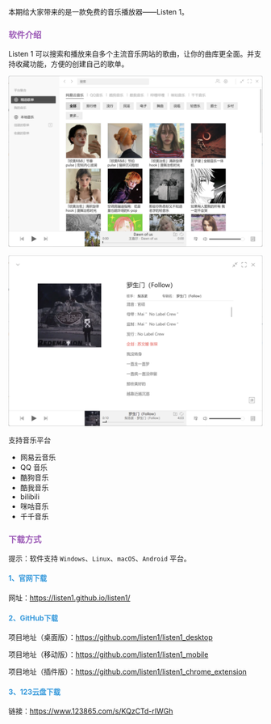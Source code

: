 本期给大家带来的是一款免费的音乐播放器——Listen 1。

### <font color="#9b59b6">软件介绍</font>

Listen 1 可以搜索和播放来自多个主流音乐网站的歌曲，让你的曲库更全面。并支持收藏功能，方便的创建自己的歌单。

![首页](.\images\首页.png)

![](.\images\播放界面.png)

支持音乐平台

- 网易云音乐
- QQ 音乐
- 酷狗音乐
- 酷我音乐
- bilibili
- 咪咕音乐
- 千千音乐

### <font color="#9b59b6">下载方式</font>

提示：软件支持 `Windows`、`Linux`、`macOS`、`Android` 平台。

#### <font color="#3498db">1、官网下载</font>

网址：https://listen1.github.io/listen1/

#### <font color="#3498db">2、GitHub下载</font>

项目地址（桌面版）：https://github.com/listen1/listen1_desktop

项目地址（移动版）：https://github.com/listen1/listen1_mobile

项目地址（插件版）：https://github.com/listen1/listen1_chrome_extension

#### <font color="#3498db">3、123云盘下载</font>

链接：https://www.123865.com/s/KQzCTd-rIWGh

